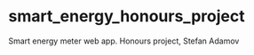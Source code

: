 smart_energy_honours_project
============================

Smart energy meter web app. Honours project, Stefan Adamov